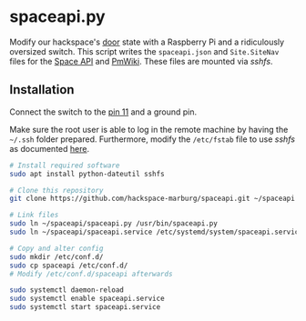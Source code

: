 # spaceapi.py

Modify our hackspace's [door](https://hsmr.cc/Infrastruktur/Door) state with a Raspberry Pi and a ridiculously oversized switch.
This script writes the `spaceapi.json` and `Site.SiteNav` files for the [Space API](http://spaceapi.net/) and [PmWiki](https://www.pmwiki.org/).
These files are mounted via *sshfs*.


## Installation

Connect the switch to the [pin 11](https://pinout.xyz/pinout/pin11_gpio17) and a ground pin.

Make sure the root user is able to log in the remote machine by having the `~/.ssh` folder prepared.
Furthermore, modify the `/etc/fstab` file to use *sshfs* as documented [here](https://wiki.archlinux.org/index.php/Sshfs#Automounting).

```bash
# Install required software
sudo apt install python-dateutil sshfs

# Clone this repository
git clone https://github.com/hackspace-marburg/spaceapi.git ~/spaceapi

# Link files
sudo ln ~/spaceapi/spaceapi.py /usr/bin/spaceapi.py
sudo ln ~/spaceapi/spaceapi.service /etc/systemd/system/spaceapi.service

# Copy and alter config
sudo mkdir /etc/conf.d/
sudo cp spaceapi /etc/conf.d/
# Modify /etc/conf.d/spaceapi afterwards

sudo systemctl daemon-reload
sudo systemctl enable spaceapi.service
sudo systemctl start spaceapi.service
```
